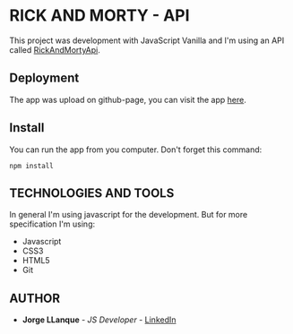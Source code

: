 # RICK AND MORTY - API
This project was development with JavaScript Vanilla and I'm using an API called [RickAndMortyApi](https://rickandmortyapi.com/).

## Deployment
The app was upload on github-page, you can visit the app [here](https://jorge-llanque.github.io/JavaScript-Vanilla/).
 
## Install
You can run the app from you computer.
Don't forget this command:
```
npm install
```

## TECHNOLOGIES AND TOOLS
 In general I'm using javascript for the development. But for more specification I'm using:
 * Javascript
 * CSS3
 * HTML5
 * Git

## AUTHOR
* **Jorge LLanque** - *JS Developer* - [LinkedIn](https://www.linkedin.com/in/jorgellanque)
